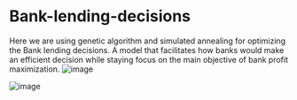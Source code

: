 # Bank-lending-decisions

Here we are using genetic algorithm and simulated annealing for optimizing the Bank lending decisions. A model that facilitates how banks would make an efficient decision while staying focus on the main objective of bank profit maximization.
![image](https://user-images.githubusercontent.com/64432440/115115742-af10ac80-9fb3-11eb-92b7-61976cc970c6.png)

![image](https://user-images.githubusercontent.com/64432440/115115783-ee3efd80-9fb3-11eb-8ac7-e7add98afe75.png)


